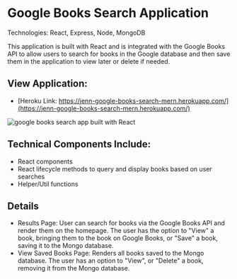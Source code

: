 # Google Books Search Application

Technologies: React, Express, Node, MongoDB

This application is built with React and is integrated with the Google Books API to allow users to search for books in the Google database and then save them in the application to view later or delete if needed.

## View Application:

* [Heroku Link: https://jenn-google-books-search-mern.herokuapp.com/](https://jenn-google-books-search-mern.herokuapp.com/)
<img src ="./images/google-books-search-app.png" alt="google books search app built with React">

## Technical Components Include:
* React components
* React lifecycle methods to query and display books based on user searches
* Helper/Util functions

## Details
* Results Page: User can search for books via the Google Books API and render them on the homepage. The user has the option to "View" a book, bringing them to the book on Google Books, or "Save" a book, saving it to the Mongo database.
* View Saved Books Page: Renders all books saved to the Mongo database. The user has an option to "View", or "Delete" a book, removing it from the Mongo database.
